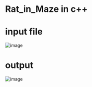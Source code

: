 # Rat_in_Maze in c++

# input file
![image](https://user-images.githubusercontent.com/71166016/158543117-bda2cf99-1cca-497f-a6a9-e4b851fc34b0.png)

# output
![image](https://user-images.githubusercontent.com/71166016/158543366-efe75f84-0b66-4211-80f0-d36a3980db35.png)
